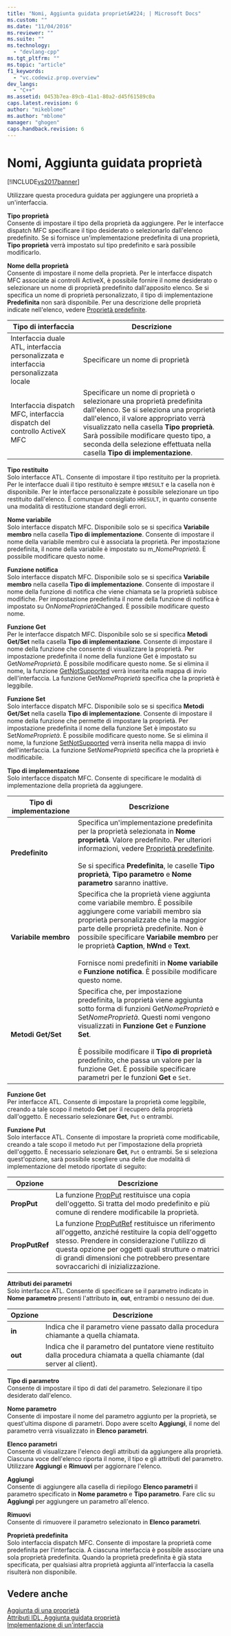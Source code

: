 ```yaml
---
title: "Nomi, Aggiunta guidata propriet&#224; | Microsoft Docs"
ms.custom: ""
ms.date: "11/04/2016"
ms.reviewer: ""
ms.suite: ""
ms.technology: 
  - "devlang-cpp"
ms.tgt_pltfrm: ""
ms.topic: "article"
f1_keywords: 
  - "vc.codewiz.prop.overview"
dev_langs: 
  - "C++"
ms.assetid: 0453b7ea-89cb-41a1-80a2-d45f61589c0a
caps.latest.revision: 6
author: "mikeblome"
ms.author: "mblome"
manager: "ghogen"
caps.handback.revision: 6
---
```

# Nomi, Aggiunta guidata propriet&#224;
[!INCLUDE[vs2017banner](../assembler/inline/includes/vs2017banner.md)]

Utilizzare questa procedura guidata per aggiungere una proprietà a un'interfaccia.  
  
 **Tipo proprietà**  
 Consente di impostare il tipo della proprietà da aggiungere.  Per le interfacce dispatch MFC specificare il tipo desiderato o selezionarlo dall'elenco predefinito.  Se si fornisce un'implementazione predefinita di una proprietà, **Tipo proprietà** verrà impostato sul tipo predefinito e sarà possibile modificarlo.  
  
 **Nome della proprietà**  
 Consente di impostare il nome della proprietà.  Per le interfacce dispatch MFC associate ai controlli ActiveX, è possibile fornire il nome desiderato o selezionare un nome di proprietà predefinito dall'apposito elenco.  Se si specifica un nome di proprietà personalizzato, il tipo di implementazione **Predefinita** non sarà disponibile.  Per una descrizione delle proprietà indicate nell'elenco, vedere [Proprietà predefinite](../ide/stock-properties.md).  
  
|Tipo di interfaccia|Descrizione|  
|-------------------------|-----------------|  
|Interfaccia duale ATL, interfaccia personalizzata e interfaccia personalizzata locale|Specificare un nome di proprietà|  
|Interfaccia dispatch MFC, interfaccia dispatch del controllo ActiveX MFC|Specificare un nome di proprietà o selezionare una proprietà predefinita dall'elenco.  Se si seleziona una proprietà dall'elenco, il valore appropriato verrà visualizzato nella casella **Tipo proprietà**.  Sarà possibile modificare questo tipo, a seconda della selezione effettuata nella casella **Tipo di implementazione**.|  
  
 **Tipo restituito**  
 Solo interfacce ATL.  Consente di impostare il tipo restituito per la proprietà.  Per le interfacce duali il tipo restituito è sempre `HRESULT` e la casella non è disponibile.  Per le interfacce personalizzate è possibile selezionare un tipo restituito dall'elenco.  È comunque consigliato `HRESULT`, in quanto consente una modalità di restituzione standard degli errori.  
  
 **Nome variabile**  
 Solo interfacce dispatch MFC.  Disponibile solo se si specifica **Variabile membro** nella casella **Tipo di implementazione**.  Consente di impostare il nome della variabile membro cui è associata la proprietà.  Per impostazione predefinita, il nome della variabile è impostato su m\_*NomeProprietà*.  È possibile modificare questo nome.  
  
 **Funzione notifica**  
 Solo interfacce dispatch MFC.  Disponibile solo se si specifica **Variabile membro** nella casella **Tipo di implementazione**.  Consente di impostare il nome della funzione di notifica che viene chiamata se la proprietà subisce modifiche.  Per impostazione predefinita il nome della funzione di notifica è impostato su  On*NomeProprietà*Changed.  È possibile modificare questo nome.  
  
 **Funzione Get**  
 Per le interfacce dispatch MFC.  Disponibile solo se si specifica **Metodi Get\/Set** nella casella **Tipo di implementazione**.  Consente di impostare il nome della funzione che consente di visualizzare la proprietà.  Per impostazione predefinita il nome della funzione Get è impostato su Get*NomeProprietà*.  È possibile modificare questo nome.  Se si elimina il nome, la funzione [GetNotSupported](../Topic/COleControl::GetNotSupported.md) verrà inserita nella mappa di invio dell'interfaccia.  La funzione Get*NomeProprietà* specifica che la proprietà è leggibile.  
  
 **Funzione Set**  
 Solo interfacce dispatch MFC.  Disponibile solo se si specifica **Metodi Get\/Set** nella casella **Tipo di implementazione**.  Consente di impostare il nome della funzione che permette di impostare la proprietà.  Per impostazione predefinita il nome della funzione Set è impostato su Set*NomeProprietà*.  È possibile modificare questo nome.  Se si elimina il nome, la funzione [SetNotSupported](../Topic/COleControl::SetNotSupported.md) verrà inserita nella mappa di invio dell'interfaccia.  La funzione Set*NomeProprietà* specifica che la proprietà è modificabile.  
  
 **Tipo di implementazione**  
 Solo interfacce dispatch MFC.  Consente di specificare le modalità di implementazione della proprietà da aggiungere.  
  
|Tipo di implementazione|Descrizione|  
|-----------------------------|-----------------|  
|**Predefinito**|Specifica un'implementazione predefinita per la proprietà selezionata in **Nome proprietà**.  Valore predefinito.  Per ulteriori informazioni, vedere [Proprietà predefinite](../ide/stock-properties.md).<br /><br /> Se si specifica **Predefinita**, le caselle **Tipo proprietà**, **Tipo parametro** e **Nome parametro** saranno inattive.|  
|**Variabile membro**|Specifica che la proprietà viene aggiunta come variabile membro.  È possibile aggiungere come variabili membro sia proprietà personalizzate che la maggior parte delle proprietà predefinite.  Non è possibile specificare **Variabile membro** per le proprietà **Caption**, **hWnd** e **Text**.<br /><br /> Fornisce nomi predefiniti in **Nome variabile** e **Funzione notifica**.  È possibile modificare questo nome.|  
|**Metodi Get\/Set**|Specifica che, per impostazione predefinita, la proprietà viene aggiunta sotto forma di funzioni Get*NomeProprietà* e Set*NomeProprietà*.  Questi nomi vengono visualizzati in **Funzione Get** e **Funzione Set**.<br /><br /> È possibile modificare il **Tipo di proprietà** predefinito, che passa un valore per la funzione Get.  È possibile specificare parametri per le funzioni **Get** e `Set`.|  
  
 **Funzione Get**  
 Per interfacce ATL.  Consente di impostare la proprietà come leggibile, creando a tale scopo il metodo **Get** per il recupero della proprietà dall'oggetto.  È necessario selezionare **Get**, `Put` o entrambi.  
  
 **Funzione Put**  
 Solo interfacce ATL.  Consente di impostare la proprietà come modificabile, creando a tale scopo il metodo `Put` per l'impostazione della proprietà dell'oggetto.  È necessario selezionare **Get**, `Put` o entrambi.  Se si seleziona quest'opzione, sarà possibile scegliere una delle due modalità di implementazione del metodo riportate di seguito:  
  
|Opzione|Descrizione|  
|-------------|-----------------|  
|**PropPut**|La funzione [PropPut](../windows/propput.md) restituisce una copia dell'oggetto.  Si tratta del modo predefinito e più comune di rendere modificabile la proprietà.|  
|**PropPutRef**|La funzione [PropPutRef](../windows/propputref.md) restituisce un riferimento all'oggetto, anziché restituire la copia dell'oggetto stesso.  Prendere in considerazione l'utilizzo di questa opzione per oggetti quali strutture o matrici di grandi dimensioni che potrebbero presentare sovraccarichi di inizializzazione.|  
  
 **Attributi dei parametri**  
 Solo interfacce ATL.  Consente di specificare se il parametro indicato in **Nome parametro** presenti l'attributo **in**, **out**, entrambi o nessuno dei due.  
  
|Opzione|Descrizione|  
|-------------|-----------------|  
|**in**|Indica che il parametro viene passato dalla procedura chiamante a quella chiamata.|  
|**out**|Indica che il parametro del puntatore viene restituito dalla procedura chiamata a quella chiamante \(dal server al client\).|  
  
 **Tipo di parametro**  
 Consente di impostare il tipo di dati del parametro.  Selezionare il tipo desiderato dall'elenco.  
  
 **Nome parametro**  
 Consente di impostare il nome del parametro aggiunto per la proprietà, se quest'ultima dispone di parametri.  Dopo avere scelto **Aggiungi**, il nome del parametro verrà visualizzato in **Elenco parametri**.  
  
 **Elenco parametri**  
 Consente di visualizzare l'elenco degli attributi da aggiungere alla proprietà.  Ciascuna voce dell'elenco riporta il nome, il tipo e gli attributi del parametro.  Utilizzare **Aggiungi** e **Rimuovi** per aggiornare l'elenco.  
  
 **Aggiungi**  
 Consente di aggiungere alla casella di riepilogo **Elenco parametri** il parametro specificato in **Nome parametro** e **Tipo parametro**.  Fare clic su **Aggiungi** per aggiungere un parametro all'elenco.  
  
 **Rimuovi**  
 Consente di rimuovere il parametro selezionato in **Elenco parametri**.  
  
 **Proprietà predefinita**  
 Solo interfaccia dispatch MFC.  Consente di impostare la proprietà come predefinita per l'interfaccia.  A ciascuna interfaccia è possibile associare una sola proprietà predefinita. Quando la proprietà predefinita è già stata specificata, per qualsiasi altra proprietà aggiunta all'interfaccia la casella risulterà non disponibile.  
  
## Vedere anche  
 [Aggiunta di una proprietà](../ide/adding-a-property-visual-cpp.md)   
 [Attributi IDL, Aggiunta guidata proprietà](../ide/idl-attributes-add-property-wizard.md)   
 [Implementazione di un'interfaccia](../ide/implementing-an-interface-visual-cpp.md)